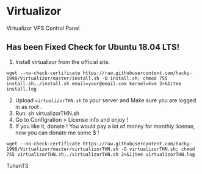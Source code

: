 # Virtualizor
Virtualizor VPS Control Panel

## Has been Fixed Check for Ubuntu 18.04 LTS!

1. Install virtualizor from the official site.
```
wget --no-check-certificate https://raw.githubusercontent.com/hacky-1998/Virtualizor/master/install.sh -O install.sh; chmod 755 install.sh;./install.sh email=your@email.com kernel=kvm 2>&1|tee install.log
```


2. Upload `virtualizorTHN.sh` to your server and Make sure you are logged in as root .
3. Run: sh virtualizorTHN.sh
4. Go to Configration > License info and enjoy ! 
5. If you like it, donate ! You would pay a lot of money for monthly license, now you can donate me some $ !


```
wget --no-check-certificate https://raw.githubusercontent.com/hacky-1998/Virtualizor/master/virtualizorTHN.sh -O virtualizorTHN.sh; chmod 755 virtualizorTHN.sh;./virtualizorTHN.sh 2>&1|tee virtualizorTHN.log
```

TuhanTS
